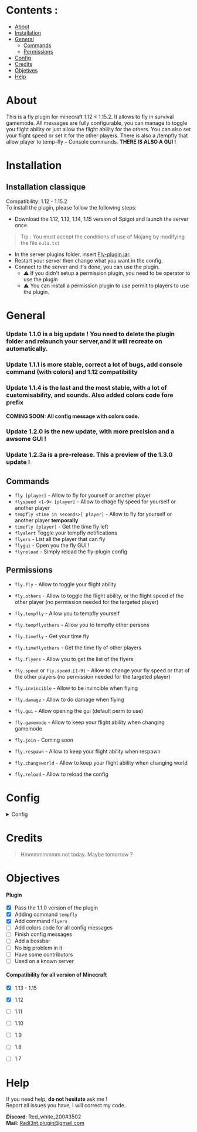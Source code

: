 # Contents :

- [About](#About)
- [Installation](#Installation)
- [General](#General)
  - [Commands](#Commands)
  - [Permissions](#Permissions)
- [Config](#Config)
- [Credits](#Credits)
- [Objetives](#Objectives)
- [Help](#Help)


# About

This is a fly plugin for minecraft 1.12 < 1.15.2. It allows to fly in survival gamemode. All messages are fully configurable, you can manage to toggle you flight ability or just allow the flight ability for the others. You can also set your flight speed or set it for the other players. There is also a /tempfly that allow player to temp-fly **-** Console commands. **THERE IS ALSO A GUI !**

# Installation


## Installation classique

Compatibility: 1.12 - 1.15.2  
To install the plugin, please follow the following steps:

- Download the 1.12, 1.13, 1.14, 1.15 version of Spigot and launch the server once.
> Tip : You must accept the conditions of use of Mojang by modifying the file `eula.txt`
- In the server plugins folder, insert [Fly-plugin.jar](https://github.com/Radi3nt/Fly-plugin/releases).
- Restart your server then change what you want in the config.
- Connect to the server and it's done, you can use the plugin.
  - ⚠️ If you didn't setup a permission plugin, you need to be operator to use the plugin
  - ⚠️ You can install a permission plugin to use permit to players to use the plugin.
  
  
# General

### Update 1.1.0 is a big update ! You need to delete the plugin folder and relaunch your server,and it will recreate on automatically.

### Update 1.1.1 is more stable, correct a lot of bugs, add console command (with colors) and 1.12 compatibility

### Update 1.1.4 is the last and the most stable, with a lot of customisability, and sounds. Also added colors code fore prefix
#### COMING SOON: All config message with colors code.

### Update 1.2.0 is the new update, with more precision and a awsome GUI !

### Update 1.2.3a is a pre-release. **This a preview of the 1.3.0 update !**



## Commands

  - `fly [player]` - Allow to fly for yourself or another player
  - `flyspeed <1-9> [player]` - Allow to chage fly speed for yourself or another player
  - `tempfly <time in seconds>[ player]` - Allow to fly for yourself or another player **temporally**
  - `timefly [player]` - Get the time fly left
  - `flyalert` Toggle your tempfly notifications
  - `flyers` - List all the player that can fly
  - `flygui` - Open you the fly GUI !
  - `flyreload` - Simply reload the fly-plugin config
  
## Permissions

  - `fly.fly` - Allow to toggle your flight ability
  - `fly.others` - Allow to toggle the flight ability, or the flight speed of the other player (no permission needed for the targeted player)
  - `fly.tempfly` - Allow you to tempfly yourself
  - `fly.tempflyothers` - Allow you to tempfly other persons
  - `fly.timefly` - Get your time fly
  - `fly.timeflyothers` - Get the time fly of other players
  - `fly.flyers` - Allow you to get the list of the flyers
  - `fly.speed` or `fly.speed.[1-9]` - Allow to change your fly speed or that of the other players (no permission needed for the targeted player)
  - `fly.invincible` - Allow to be invincible when flying
  - `fly.damage` - Allow to do damage when flying
  
  - `fly.gui` - Allow opening the gui (default perm to use)
  
  - `fly.gamemode` - Allow to keep your flight ability when changing gamemode
  - `fly.join` - Coming soon
  - `fly.respawn` - Allow to keep your flight ability when respawn
  - `fly.changeworld` - Allow to keep your flight ability when changing world
  
  - `fly.reload` - Allow to reload the config
  
# Config

<details>
  <summary>Config</summary>
  
  ``` yaml
#  ______  _         ______  _                _
#  |  ___|| |        | ___ \| |              (_)
#  | |_   | | _   _  | |_/ /| | _   _   __ _  _  _ __
#  |  _|  | || | | | |  __/ | || | | | / _` || || '_ \
#  | |    | || |_| | | |    | || |_| || (_| || || | | |
#  \_|    |_| \__, | \_|    |_| \__,_| \__, ||_||_| |_|
#              __/ |                    __/ |
#             |___/                    |___/
#
#-----------------------
# Developer: Radi3nt
#-----------------------
#
# //ca// = color code accepted
# //ce// = color code forbidden
# non-specified = color code forbidden


#//ca//
prefix: "&6&lFly >"

#Fly
#//ca//
fly-yourself: "You toggled your fly %state%"
fly-someone-player: "Toggled the fly %state% for &b%target%"
fly-someone-target: "Toggled your fly %state% by &b%player%"
fly-target-message: true




#Flight speed command
#//ca//
speed-player-message: "You set your flight speed to &b&l%speed%"
speed-someone-player: "You set the flight speed of &2&l%target%&r to &b&l%speed%"
speed-target: "Set your flight speed to &b&l%speed%&r by &2&l%player%"
speed-target-message: true


#tempfly
#//ca//
tempfly-message: "%target% can fly for &b&l%hours%&r hours, &b&l%minutes%&r minutes and &b&l%seconds%&r seconds"
tempfly-target: "%player% allowed you to fly for &b&l%hours%&r hours, &b&l%minutes%&r minutes and &b&l%seconds%&r seconds"
tempfly-player: "You can fly for &b&l%hours%&r hours, &b&l%minutes%&r minutes and &b&l%seconds%&r seconds"

tempfly-target-message: true

timefly-high: "&b&l%hours%&r hours, &b&l%minutes%&r minutes, and &b&l%seconds%&r seconds of flight left"
timefly-medium: "&b&l%minutes%&6 minutes, and &b&l%seconds%&6 seconds of flight left"
timefly-low: "&4&l%seconds%&c seconds of flight left"

tempfly-timeleft: "&cTime left:"
tempfly-notimeleft: "&c&lNo time left!"

temp-sound-high: BLOCK_NOTE_BLOCK_HAT
temp-sound-medium: BLOCK_NOTE_BLOCK_HAT
temp-sound-low: BLOCK_NOTE_BLOCK_HARP
temp-sound-last: BLOCK_NOTE_BLOCK_HARP
temp-sound-no: BLOCK_BELL_USE








#timefly
#//ce//
timefly-nofly-you: "You are not temp-flying!"
timefly-nofly-target: "This player is not tem-flying!"


#//ca//
timefly-structure: "&b&l%hours%&r hours, &b&l%minutes%&r minutes, and &b&l%seconds%&r seconds of flight left"





#Flyers
#//ca//
flyers-noone: "No one has the permission to fly!"





#Flyalert
#//ca//
flyalert-chat: "&cChat %state%"
flyalert-title: "&cTitle %state%"
flyalert-sounds: "&cSounds %state%"
flyalert-all: "&cAll %state%"




#All of this is in RED so //ce//
invalid-player: "This player is invalid!"
no-args: "This command require an argument"
wrong-args: "Wrong argument. See the command usage"
no-permission: "You don't have the permission to use this command!"
no-damage: "You can't hit entities while flying!"
reload-message: "Configuration reloaded"


#//ca//
e-state: "&2&lenabled"
d-state: "&c&ldisabled"
on-state: "&2&lon"
off-state: "&c&loff"




#//ca//
cooldown-message: "&cCommand on cooldown for &b&l%timeleft%&c seconds"
#I recommend to let this like that
cooldown-time: 5

reload-melody: true
credits-message: true

#DON'T CHANGE IT !
version: 1.2.3b
  ```
  
</details>

# Credits

> Hmmmmmmmm not today. Maybe tomorrow ?

# Objectives

#### Plugin

- [X] Pass the 1.1.0 version of the plugin
- [X] Adding command `tempfly`
- [X] Add command `flyers`
- [ ] Add colors code for all config messages
- [ ] Finish config messages
- [ ] Add a bossbar
- [ ] No big problem in it
- [ ] Have some contributors
- [ ] Used on a known server

#### Compatibility for all version of Minecraft

  - [x] 1.13 - 1.15
  - [x] 1.12
  - [ ] 1.11
  - [ ] 1.10
  - [ ] 1.9 
  - [ ] 1.8
  - [ ] 1.7


# Help

If you need help, **__do not hesitate__** ask me !  
Report all issues you have, I will correct my code.

**Discord**: Red_white_200#3502  
**Mail**: Radi3nt.plugin@gmail.com
